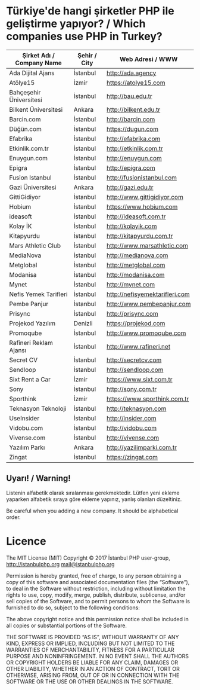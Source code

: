 # Türkiye'de hangi şirketler PHP ile geliştirme yapıyor? / Which companies use PHP in Turkey?

| Şirket Adı / Company Name      | Şehir / City    | Web Adresi / WWW |
|------------------|----------|--------------------------|
| Ada Dijital Ajans | İstanbul | http://ada.agency      |
| Atölye15          | İzmir    | https://atolye15.com   |
| Bahçeşehir Üniversitesi | İstanbul | http://bau.edu.tr      |
| Bilkent Üniversitesi | Ankara | http://bilkent.edu.tr      |
| Barcin.com | İstanbul | http://barcin.com      |
| Düğün.com | İstanbul | https://dugun.com      |
| Efabrika | İstanbul | http://efabrika.com      |
| Etkinlik.com.tr | İstanbul | http://etkinlik.com.tr      |
| Enuygun.com | İstanbul | http://enuygun.com      |
| Epigra | İstanbul | http://epigra.com      |
| Fusion Istanbul | İstanbul | http://fusionistanbul.com      |
| Gazi Üniversitesi | Ankara | http://gazi.edu.tr |
| GittiGidiyor | İstanbul | http://www.gittigidiyor.com |
| Hobium | İstanbul | https://www.hobium.com |
| ideasoft | İstanbul | http://ideasoft.com.tr |
| Kolay İK | İstanbul | http://kolayik.com      |
| Kitapyurdu | İstanbul | http://kitapyurdu.com.tr      |
| Mars Athletic Club | İstanbul | http://www.marsathletic.com      |
| MediaNova | İstanbul | http://medianova.com      |
| Metglobal | İstanbul | http://metglobal.com      |
| Modanisa | İstanbul | http://modanisa.com      |
| Mynet | İstanbul | http://mynet.com      |
| Nefis Yemek Tarifleri | İstanbul | http://nefisyemektarifleri.com      |
| Pembe Panjur | İstanbul | http://www.pembepanjur.com      |
| Prisync | İstanbul | http://prisync.com      |
| Projekod Yazılım | Denizli | https://projekod.com      |
| Promoqube | İstanbul | http://www.promoqube.com      |
| Rafineri Reklam Ajansı | İstanbul | http://www.rafineri.net      |
| Secret CV | İstanbul | http://secretcv.com      |
| Sendloop | İstanbul | http://sendloop.com      |
| Sixt Rent a Car | İzmir | https://www.sixt.com.tr      |
| Sony | İstanbul | http://sony.com.tr      |
| Sporthink | İzmir | https://www.sporthink.com.tr      |
| Teknasyon Teknoloji         | İstanbul | http://teknasyon.com      |
| UseInsider | İstanbul | http://insider.com      |
| Vidobu.com | İstanbul | http://vidobu.com      |
| Vivense.com | İstanbul | http://vivense.com      |
| Yazılım Parkı | Ankara | http://yazilimparki.com.tr |
| Zingat | İstanbul | https://zingat.com      |

## Uyarı! / Warning!

Listenin alfabetik olarak sıralanması gerekmektedir. Lütfen yeni ekleme yaparken alfabetik sıraya göre ekleme yapınız, yanlış olanları düzeltiniz.

Be careful when you adding a new company. It should be alphabetical order. 

# Licence

The MIT License (MIT)
Copyright © 2017 İstanbul PHP user-group, http://istanbulphp.org <mail@istanbulphp.org>

Permission is hereby granted, free of charge, to any person obtaining a copy of this software and associated documentation files (the “Software”), to deal in the Software without restriction, including without limitation the rights to use, copy, modify, merge, publish, distribute, sublicense, and/or sell copies of the Software, and to permit persons to whom the Software is furnished to do so, subject to the following conditions:

The above copyright notice and this permission notice shall be included in all copies or substantial portions of the Software.

THE SOFTWARE IS PROVIDED “AS IS”, WITHOUT WARRANTY OF ANY KIND, EXPRESS OR IMPLIED, INCLUDING BUT NOT LIMITED TO THE WARRANTIES OF MERCHANTABILITY, FITNESS FOR A PARTICULAR PURPOSE AND NONINFRINGEMENT. IN NO EVENT SHALL THE AUTHORS OR COPYRIGHT HOLDERS BE LIABLE FOR ANY CLAIM, DAMAGES OR OTHER LIABILITY, WHETHER IN AN ACTION OF CONTRACT, TORT OR OTHERWISE, ARISING FROM, OUT OF OR IN CONNECTION WITH THE SOFTWARE OR THE USE OR OTHER DEALINGS IN THE SOFTWARE.
